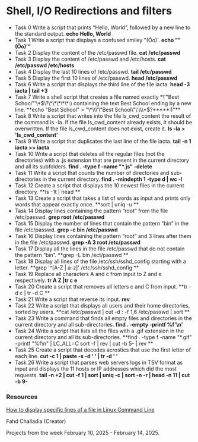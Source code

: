# Shell, I/O Redirections and filters

* Task 0 Write a script that prints “Hello, World”, followed by a new line to the standard output. **echo Hello, World**
* Task 1 Write a script that displays a confused smiley "(Ôo)'. **echo "\"(Ôo)'"**
* Task 2 Display the content of the /etc/passwd file. **cat /etc/passwd**
* Task 3 Display the content of /etc/passwd and /etc/hosts. **cat /etc/passwd /etc/hosts**
* Task 4 Display the last 10 lines of /etc/passwd. **tail /etc/passwd**
* Task 5 Display the first 10 lines of /etc/passwd. **head /etc/passwd**
* Task 6 Write a script that displays the third line of the file iacta. **head -3 iacta | tail +3**
* Task 7 Write a shell script that creates a file named exactly \*\\'"Best School"\'\\*$\?\*\*\*\*\*:) containing the text Best School ending by a new line. **echo "Best School" > "\*\\\'\"Best School\"\'\\\*$\?\*\*\*\*\*:)"**
* Task 8 Write a script that writes into the file ls_cwd_content the result of the command ls -la. If the file ls_cwd_content already exists, it should be overwritten. If the file ls_cwd_content does not exist, create it. **ls -la > 'ls_cwd_content'**
* Task 9 Write a script that duplicates the last line of the file iacta. **tail -n 1 iacta >> iacta**
* Task 10 Write a script that deletes all the regular files (not the directories) with a .js extension that are present in the current directory and all its subfolders. **find . -type f -name "*.js" -delete**
* Task 11 Write a script that counts the number of directories and sub-directories in the current directory. **find . -mindepth 1 -type d | wc -l**
* Task 12 Create a script that displays the 10 newest files in the current directory. **ls -1t | head **
* Task 13 Create a script that takes a list of words as input and prints only words that appear exactly once. **sort | uniq -u **
* Task 14 Display lines containing the pattern “root” from the file /etc/passwd. **grep root /etc/passwd**
* Task 15 Display the number of lines that contain the pattern “bin” in the file /etc/passwd. **grep -c bin /etc/passwd**
* Task 16 Display lines containing the pattern “root” and 3 lines after them in the file /etc/passwd. **grep -A 3 root /etc/passwd**
* Task 17 Display all the lines in the file /etc/passwd that do not contain the pattern “bin”. **grep -L bin /ect/passwd **
* Task 18 Display all lines of the file /etc/ssh/sshd_config starting with a letter. **grep '^[A-Z | a-z]' /etc/ssh/sshd_config **
* Task 19 Replace all characters A and c from input to Z and e respectively. **tr A Z |tr c e**
* Task 20 Create a script that removes all letters c and C from input. **tr -d c | tr -d C **
* Task 21 Write a script that reverse its input. **rev**
* Task 22 Write a script that displays all users and their home directories, sorted by users. **cat /etc/passwd | cut -d : -f 1,6 /etc/passwd | sort **
* Task 23 Write a command that finds all empty files and directories in the current directory and all sub-directories. **find . -empty -printf %f'\n'**
* Task 24 Write a script that lists all the files with a .gif extension in the current directory and all its sub-directories. **find . -type f -name "*.gif" -printf "%f\n" | LC_ALL=C sort -f | rev | cut -b 5- | rev **
* Task 25 Create a script that decodes acrostics that use the first letter of each line. **cut -c 1 | paste -s -d ' ' | tr -d ' '**
* Task 26 Write a script that parses web servers logs in TSV format as input and displays the 11 hosts or IP addresses which did the most requests. **tail -n +2 | cut -f 1 | sort | uniq -c | sort -n -r | head -n 11 | cut -b 9-**

### Resources
[How to display specific lines of a file in Linux Command Line](https://linuxhandbook.com/display-specific-lines/)

Fahd Challadia (Creator)

Projects from the week February 10, 2025 - February 14, 2025.
